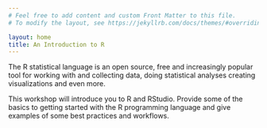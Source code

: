 ```yaml
---
# Feel free to add content and custom Front Matter to this file.
# To modify the layout, see https://jekyllrb.com/docs/themes/#overriding-theme-defaults

layout: home
title: An Introduction to R
---
```


The R statistical language is an open source, free and increasingly popular
tool for working with and collecting data, doing statistical analyses creating
visualizations and even more.


This workshop will introduce you to R and RStudio. Provide some of the basics
to getting started with the R programming language and give examples of some
best practices and workflows.




